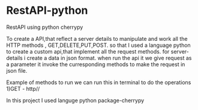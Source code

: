 # RestAPI-python
RestAPI using python cherrypy

To  create a API,that reflect a server details to manipulate and work all the HTTP methods , GET,DELETE,PUT,POST. so that I used a language python to create a custom api,that implement all the request methods. for server-details i create a data in json format. when run the api it we give request as a parameter it invoke the curresponding methods to make the request in json file.

Example of methods to run
we can run this in terminal to do the operations
1)GET - http//

In this project I used languge python package-cherrypy
